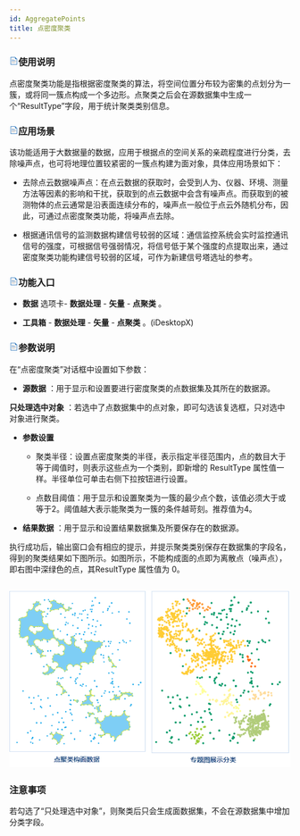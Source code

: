 ```yaml
---
id: AggregatePoints
title: 点密度聚类  
---  
```

 ### ![](../../img/read.gif)使用说明




点密度聚类功能是指根据密度聚类的算法，将空间位置分布较为密集的点划分为一簇，或将同一簇点构成一个多边形。点聚类之后会在源数据集中生成一个“ResultType”字段，用于统计聚类类别信息。



 ### ![](../../img/read.gif)应用场景



 该功能适用于大数据量的数据，应用于根据点的空间关系的亲疏程度进行分类，去除噪声点，也可将地理位置较紧密的一簇点构建为面对象，具体应用场景如下：



   * 去除点云数据噪声点：在点云数据的获取时，会受到人为、仪器、环境、测量方法等因素的影响和干扰，获取到的点云数据中会含有噪声点。而获取到的被测物体的点云通常是沿表面连续分布的，噪声点一般位于点云外随机分布，因此，可通过点密度聚类功能，将噪声点去除。

   * 根据通讯信号的监测数据构建信号较弱的区域：通信监控系统会实时监控通讯信号的强度，可根据信号强弱情况，将信号低于某个强度的点提取出来，通过密度聚类功能构建信号较弱的区域，可作为新建信号塔选址的参考。





 ### ![](../../img/read.gif)功能入口



   * **数据** 选项卡- **数据处理** - **矢量** - **点聚类** 。

   * **工具箱** - **数据处理** - **矢量** - **点聚类** 。(iDesktopX)





 ### ![](../../img/read.gif)参数说明



 在“点密度聚类”对话框中设置如下参数：



   * **源数据** ：用于显示和设置要进行密度聚类的点数据集及其所在的数据源。



 **只处理选中对象** ：若选中了点数据集中的点对象，即可勾选该复选框，只对选中对象进行聚类。



   * **参数设置**

     * 聚类半径：设置点密度聚类的半径，表示指定半径范围内，点的数目大于等于阈值时，则表示这些点为一个类别，即新增的 ResultType
属性值一样。半径单位可单击右侧下拉按钮进行设置。

     * 点数目阈值：用于显示和设置聚类为一簇的最少点个数，该值必须大于或等于2。阈值越大表示能聚类为一簇的条件越苛刻。推荐值为4。

   * **结果数据** ：用于显示和设置结果数据集及所要保存在的数据源。

执行成功后，输出窗口会有相应的提示，并提示聚类类别保存在数据集的字段名，得到的聚类结果如下图所示。如图所示，不能构成面的点即为离散点（噪声点），即右图中深绿色的点，其ResultType 属性值为 0。   
  
   ![](img/AggregatePointsResult.png)  
 ---  
  
 ### 注意事项



 若勾选了“只处理选中对象”，则聚类后只会生成面数据集，不会在源数据集中增加分类字段。



